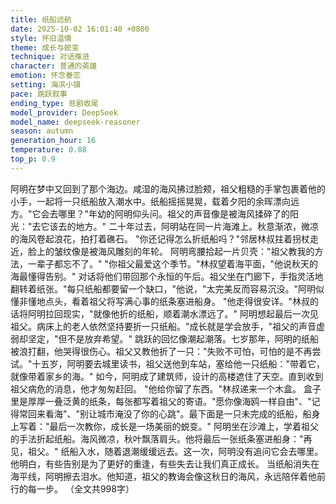 ```yaml
---
title: 纸船远航
date: 2025-10-02 16:01:40 +0800
style: 怀旧温情
theme: 成长与蜕变
technique: 对话推进
character: 普通的英雄
emotion: 怀念眷恋
setting: 海滨小镇
pace: 跳跃叙事
ending_type: 悲剧收尾
model_provider: DeepSeek
model_name: deepseek-reasoner
season: autumn
generation_hour: 16
temperature: 0.88
top_p: 0.9
---
```


阿明在梦中又回到了那个海边。咸湿的海风拂过脸颊，祖父粗糙的手掌包裹着他的小手，一起将一只纸船放入潮水中。纸船摇摇晃晃，载着夕阳的余晖漂向远方。"它会去哪里？"年幼的阿明仰头问。祖父的声音像是被海风揉碎了的阳光："去它该去的地方。"
二十年过去，阿明站在同一片海滩上。秋意渐浓，微凉的海风卷起浪花，拍打着礁石。
"你还记得怎么折纸船吗？"邻居林叔拄着拐杖走近，脸上的皱纹像是被海风雕刻的年轮。
阿明弯腰拾起一片贝壳："祖父教我的方法，一辈子都忘不了。"
"你祖父最爱这个季节。"林叔望着海平面，"他说秋天的海最懂得告别。"
对话将他们带回那个永恒的午后。祖父坐在门廊下，手指灵活地翻转着纸张。"每只纸船都要留一个缺口，"他说，"太完美反而容易沉没。"阿明似懂非懂地点头，看着祖父将写满心事的纸条塞进船身。
"他走得很安详。"林叔的话将阿明拉回现实，"就像他折的纸船，顺着潮水漂远了。"
阿明想起最后一次见祖父。病床上的老人依然坚持要折一只纸船。"成长就是学会放手，"祖父的声音虚弱却坚定，"但不是放弃希望。"
跳跃的回忆像潮起潮落。七岁那年，阿明的纸船被浪打翻，他哭得很伤心。祖父又教他折了一只："失败不可怕，可怕的是不再尝试。"十五岁，阿明要去城里读书，祖父送他到车站，塞给他一只纸船："带着它，就像带着家乡的海。"
如今，阿明成了建筑师，设计的高楼遮住了天空。直到收到祖父病危的消息，他才匆匆赶回。
"他给你留了东西。"林叔递来一个木盒。
盒子里是厚厚一叠泛黄的纸条，每张都写着祖父的寄语。"愿你像海鸥一样自由"、"记得常回来看海"、"别让城市淹没了你的心跳"。最下面是一只未完成的纸船，船身上写着："最后一次教你，成长是一场美丽的蜕变。"
阿明坐在沙滩上，学着祖父的手法折起纸船。海风微凉，秋叶飘落肩头。他将最后一张纸条塞进船身："再见，祖父。"
纸船入水，随着退潮缓缓远去。这一次，阿明没有追问它会去哪里。他明白，有些告别是为了更好的重逢，有些失去让我们真正成长。
当纸船消失在海平线，阿明擦去泪水。他知道，祖父的教诲会像这秋日的海风，永远陪伴着他前行的每一步。
（全文共998字）
